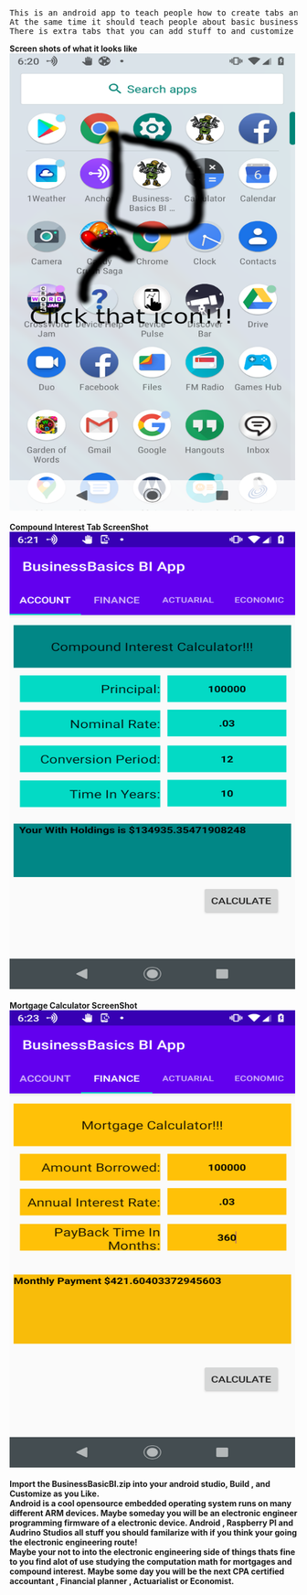 <pre>
This is an android app to teach people how to create tabs and fragments for there apps.
At the same time it should teach people about basic business , accounting and finance mathematics.
There is extra tabs that you can add stuff to and customize as you like.
</pre>

<b>Screen shots of what it looks like </b>
<br>
 <img src="BusinessBICON.png" alt="Business Basic BI" width="500" height="800"> 
<br>
<br>
<b>Compound Interest Tab ScreenShot</b>
<br>
 <img src="CompoundInterest.png" alt="Compound Interest Calculator Pix" width="500" height="800"> 
 <br>
 <br>
 <b>Mortgage Calculator ScreenShot</b>
 <br>
 <img src="MortgageCalc.png" alt="Mortgage Calculator Picture" width="500" height="800"> 
<br>
<br>
<b>
 Import the BusinessBasicBI.zip into your android studio, Build , and Customize as you Like.
 <br>
 Android is a cool opensource embedded operating system runs on many different ARM devices. Maybe someday you will be an electronic engineer programming firmware of a electronic device. Android , Raspberry PI and Audrino Studios all stuff you should familarize with if you think your going the electronic engineering route!
<br>
 Maybe your not to into the electronic engineering side of things thats fine to you find alot of use studying the computation math for mortgages and compound interest. Maybe some day you will be the next CPA certified accountant , Financial planner , Actuarialist or Economist. </b>
